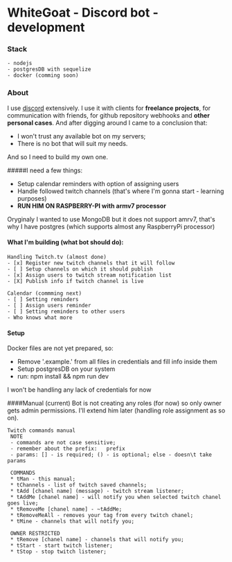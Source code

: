 # WhiteGoat - Discord bot - development

### Stack
    - nodejs
    - postgresDB with sequelize
    - docker (comming soon)
    
### About

I use [discord](https://discordapp.com/) extensively. I use it with clients for **freelance projects**, for communication 
with friends, for github repository webhooks and **other personal cases**. And after digging around I came to a conclusion that:
    
- I won't trust any available bot on my servers;
- There is no bot that will suit my needs. 

<a/>
And so I need to build my own one. 

#####I need a few things:

- Setup calendar reminders with option of assigning users
- Handle followed twitch channels (that's where I'm gonna start - learning purposes)
- **RUN HIM ON RASPBERRY-PI with armv7 processor**

</a>
Oryginaly I wanted to use MongoDB but it does not support amrv7, that's why I have postgres 
(which supports almost any RaspberryPi processor)

#### What I'm building (what bot should do):
    Handling Twitch.tv (almost done)
    - [x] Register new twitch channels that it will follow
    - [ ] Setup channels on which it should publish
    - [x] Assign users to twitch stream notification list
    - [X] Publish info if twitch channel is live
</a>
    
    Calendar (commming next)
    - [ ] Setting reminders
    - [ ] Assign users reminder
    - [ ] Setting reminders to other users
    - Who knows what more
</a>

#### Setup

Docker files are not yet prepared, so:

- Remove '.example.' from all files in credentials and fill info inside them
- Setup postgresDB on your system
- run: npm install && npm run dev

</a>
I won't be handling any lack of credentials for now


####Manual (current)
Bot is not creating any roles (for now) so only owner gets admin permissions.
I'll extend him later (handling role assignment as so on). 

    Twitch commands manual 
     NOTE 
     - commands are not case sensitive; 
     - remember about the prefix:   prefix   
     - params: [] - is required; () - is optional; else - doesn\t take params 
    
     COMMANDS 
     * tMan - this manual; 
     * tChannels - list of twitch saved channels; 
     * tAdd [chanel name] (message) - twitch stream listener; 
     * tAddMe [chanel name] - will notify you when selected twitch chanel goes live; 
     * tRemoveMe [chanel name] - ~tAddMe; 
     * tRemoveMeAll - removes your tag from every twitch chanel; 
     * tMine - channels that will notify you; 
     
     OWNER RESTRICTED  
     * tRemove [chanel name] - channels that will notify you;  
     * tStart - start twitch listener;  
     * tStop - stop twitch listener;  
